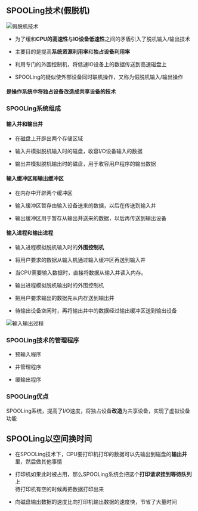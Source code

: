 ## SPOOLing技术(假脱机)

![假脱机技术](https://github.com/YC-L/Postgraduate-examination/blob/Operating-System/imgs/SPOOLing.png "假脱机技术")

- 为了缓和**CPU的高速性**与**IO设备低速性**之间的矛盾引入了脱机输入/输出技术

- 主要目的是提高**系统资源利用率**和**独占设备利用率**

- 利用专门的外围控制机，将低速IO设备上的数据传送到高速磁盘上

- SPOOLing的疑似使外部设备同时联机操作，又称为假脱机输入/输出操作

#### 是操作系统中将独占设备改造成共享设备的技术

### SPOOLing系统组成

#### 输入井和输出井

- 在磁盘上开辟出两个存储区域

- 输入井模拟脱机输入时的磁盘，收容I/O设备输入的数据

- 输出井模拟脱机输出时的磁盘，用于收容用户程序的输出数据 

#### 输入缓冲区和输出缓冲区

- 在内存中开辟两个缓冲区

- 输入缓冲区暂存由输入设备送来的数据，以后在传送到输入井

- 输出缓冲区用于暂存从输出井送来的数据，以后再传送到输出设备

####  输入进程和输出进程

- 输入进程模拟脱机输入时的**外围控制机**

- 将用户要求的数据从输入机通过输入缓冲区再送到输入井

- 当CPU需要输入数据时，直接将数据从输入井读入内存。

- 输出进程模拟脱机输出时的外围控制机

- 把用户要求输出的数据先从内存送到输出井

- 待输出设备空闲时，再将输出井中的数据经过输出缓冲区送到输出设备

![输入输出过程](https://github.com/YC-L/Postgraduate-examination/blob/Operating-System/imgs/SPOOLing-process.png)


### SPOOLing技术的管理程序

- 预输入程序

- 井管理程序

- 缓输出程序

### SPOOLing优点

SPOOLing系统，提高了I/O速度，将独占设备**改造**为共享设备，实现了虚拟设备功能

## SPOOLing以空间换时间

- 在SPOOLing技术下，CPU要打印机打印的数据可以先输出到磁盘的**输出井**里，然后做其他事情

- 打印机如果此时被占用，那么SPOOLing系统会把这个**打印请求挂到等待队列**上
</br>待打印机有空的时候再把数据打印出来

- 向磁盘输出数据的速度比向打印机输出数据的速度快，节省了大量时间